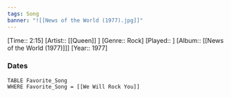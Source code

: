 ```yaml
---
tags: Song  
banner: "![[News of the World (1977).jpg]]"
---
```

[Time:: 2:15]
[Artist:: [[Queen]] ]
[Genre:: Rock]
[Played:: ]
[Album:: [[News of the World (1977)]]]
[Year:: 1977]
### Dates
````dataview
TABLE Favorite_Song
WHERE Favorite_Song = [[We Will Rock You]]
````